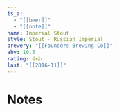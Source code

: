 ```yaml
---
is_a:
  - "[[beer]]"
  - "[[note]]"
name: Imperial Stout
style: Stout - Russian Imperial
brewery: "[[Founders Brewing Co]]"
abv: 10.5
rating: 👍👍
last: "[[2016-11]]"
---
```

# Notes

